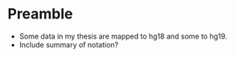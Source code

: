 # Preamble

* Some data in my thesis are mapped to hg18 and some to hg19.
* Include summary of notation?
